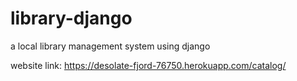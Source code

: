 # library-django
a local library management system using django

website link:
https://desolate-fjord-76750.herokuapp.com/catalog/
